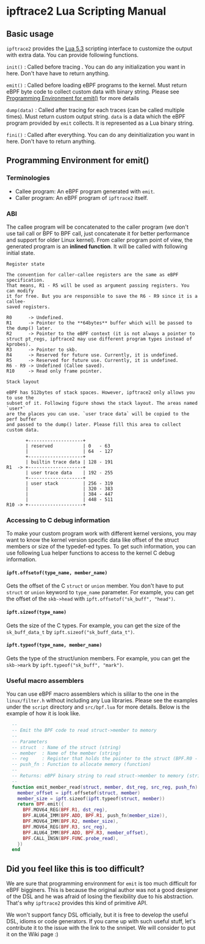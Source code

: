 # ipftrace2 Lua Scripting Manual

## Basic usage

`ipftrace2` provides the [Lua 5.3](https://www.lua.org/manual/5.3/) scripting interface to customize the output with extra data. You can provide following functions.

`init()` : Called before tracing . You can do any initialization you want in here. Don't have have to return anything.

`emit()` : Called before loading eBPF programs to the kernel. Must return eBPF byte code to collect custom data with binary string. Please see [Programming Environment for emit()](https://github.com/YutaroHayakawa/ipftrace2/blob/master/docs/scripting.md#programming-environment-for-emit) for more details

`dump(data)` : Called after tracing for each traces (can be called multiple times). Must return custom output string. `data` is a data which the eBPF program provided by `emit` collects. It is represented as a Lua binary string.

`fini()` : Called after everything. You can do any deinitialization you want in here. Don't  have to return anything.

## Programming Environment for emit()

### Terminologies

- Callee program: An eBPF program generated with `emit`.
- Caller program: An eBPF program of `ipftrace2` itself.

### ABI

The callee program will be concatenated to the caller program (we don't use tail call or BPF to BPF call, just concatenate it for better performance and support for older Linux kernel). From caller program point of view, the generated program is an **inlined function**. It will be called with following initial state.

```
Register state

The convention for caller-callee registers are the same as eBPF specification.
That means, R1 - R5 will be used as argument passing registers. You can modify
it for free. But you are responsible to save the R6 - R9 since it is a callee-
saved registers.

R0      -> Undefined.
R1      -> Pointer to the **64bytes** buffer which will be passed to the dump() later.
R2      -> Pointer to the eBPF context (it is not always a pointer to struct pt_regs, ipftrace2 may use different program types instead of kprobes).
R3      -> Pointer to skb.
R4      -> Reserved for future use. Currently, it is undefined.
R5      -> Reserved for future use. Currently, it is undefined.
R6 - R9 -> Undefined (Callee saved).
R10     -> Read only frame pointer.

Stack layout

eBPF has 512bytes of stack spaces. However, ipftrace2 only allows you to use the
subset of it. Following figure shows the stack layout. The areas named `user*`
are the places you can use. `user trace data` will be copied to the perf buffer
and passed to the dump() later. Please fill this area to collect custom data.

       +--------------------+
       | reserved           | 0   - 63
       |                    | 64  - 127
       +--------------------+
       | builtin trace data | 128 - 191
R1  -> +--------------------+
       | user trace data    | 192 - 255
       +--------------------+
       | user stack         | 256 - 319 
       |                    | 320 - 383 
       |                    | 384 - 447 
       |                    | 448 - 511
R10 -> +--------------------+
```

### Accessing to C debug information

To make your custom program work with different kernel versions, you may want to know the kernel version specific data like offset of the struct members or size of the typedef-ed types. To get such information, you can use following Lua helper functions to access to the kernel C debug information.

#### `ipft.offsetof(type_name, member_name)` 

Gets the offset of the C `struct` or `union` member. You don't have to put `struct` or `union` keyword to `type_name`  parameter. For example, you can get the offset of the `skb->head` with  `ipft.offsetof("sk_buff", "head")`.

#### `ipft.sizeof(type_name)`

Gets the size of the C types. For example, you can get the size of the `sk_buff_data_t` by  `ipft.sizeof("sk_buff_data_t")`.

#### `ipft.typeof(type_name, member_name)`

Gets the type of the struct/union members. For example, you can get the `skb->mark` by `ipft.typeof("sk_buff", "mark")`.

### Useful macro assemblers

You can use eBPF macro assemblers which is sililar to the one in the `linux/filter.h` without including any Lua libraries. Please see the examples under the `script` directory and `src/bpf.lua` for more details. Below is the example of how it is look like.

```lua
  --
  -- Emit the BPF code to read struct->member to memory
  --
  -- Parameters
  -- struct  : Name of the struct (string)
  -- member  : Name of the member (string)
  -- reg     : Register that holds the pointer to the struct (BPF.R0 - BPF.R9)
  -- push_fn : Function to allocate memory (function)
  --
  -- Returns: eBPF binary string to read struct->member to memory (string)
  --
  function emit_member_read(struct, member, dst_reg, src_reg, push_fn)
    member_offset = ipft.offsetof(struct, member)
    member_size = ipft.sizeof(ipft.typeof(struct, member))
    return BPF.emit({
      BPF.MOV64_REG(BPF.R1, dst_reg),
      BPF.ALU64_IMM(BPF.ADD, BPF.R1, push_fn(member_size)),
      BPF.MOV64_IMM(BPF.R2, member_size),
      BPF.MOV64_REG(BPF.R3, src_reg),
      BPF.ALU64_IMM(BPF.ADD, BPF.R3, member_offset),
      BPF.CALL_INSN(BPF.FUNC.probe_read),
    })
  end
```

## Did you feel like this is too difficult?

We are sure that programming environment for `emit` is too much difficult for eBPF bigginers. This is because the original author was not a good designer of the DSL and he was afraid of losing the flexibility due to his abstraction. That's why `ipftrace2` provides this kind of primitive API.

We won't support fancy DSL officially, but it is free to develop the useful DSL, idioms or code generators. If you came up with such useful stuff, let's contribute it to the issue with the link to the snnipet. We will consider to put it on the Wiki page :)
